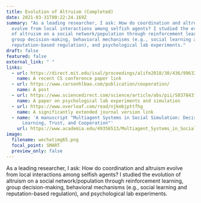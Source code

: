 ```yaml
---
title: Evolution of Altruism (Completed)
date: 2021-03-31T00:22:24.169Z
summary: "As a leading researcher, I ask: How do coordination and altruism
  evolve from local interactions among selfish agents? I studied the evolution
  of altruism on a social network/population through reinforcement learning,
  group decision-making, behavioral mechanisms (e.g., social learning and
  reputation-based regulation), and psychological lab experiments."
draft: false
featured: false
external_link: " "
links:
  - url: https://direct.mit.edu/isal/proceedings/alife2018/30/436/99632
    name: A recent CS conference paper link
  - url: https://www.carsonhlbao.com/publication/cooperation/
    name: A post
  - url: https://www.sciencedirect.com/science/article/abs/pii/S037843711730938X?via%3Dihub
    name: A paper on psychological lab experiments and simulation
  - url: https://www.overleaf.com/read/njkmbjpttfhg
    name: A significantly extended journal version link
  - name: 'A manuscript "Multiagent Systems in Social Simulation: Decisions,
      Learning, Trust, and Cooperation"'
    url: https://www.academia.edu/49356513/Multiagent_Systems_in_Social_Simulation_Decisions_Learning_Trust_and_Cooperation
image:
  filename: wechatimg65.png
  focal_point: SMART
  preview_only: false
---
```

As a leading researcher, I ask: How do coordination and altruism evolve from local interactions among selfish agents? I studied the evolution of altruism on a social network/population through reinforcement learning, group decision-making, behavioral mechanisms (e.g., social learning and reputation-based regulation), and psychological lab experiments.